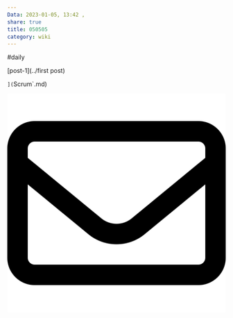 ```yaml
---
Data: 2023-01-05, 13:42 , 
share: true
title: 050505
category: wiki
---
```



#daily

[post-1](../first post)

`](`Scrum`.md)

![pic200](../_Files_/pic-1.svg)
